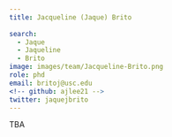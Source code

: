 ```yaml
---
title: Jacqueline (Jaque) Brito
 
search:
  - Jaque
  - Jaqueline
  - Brito
image: images/team/Jacqueline-Brito.png
role: phd
email: britoj@usc.edu
<!-- github: ajlee21 -->
twitter: jaquejbrito
---
```


TBA
